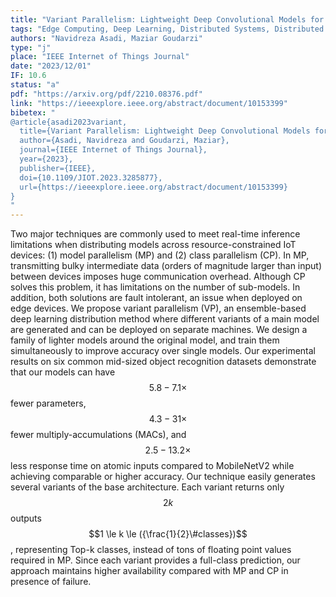 ```yaml
---
title: "Variant Parallelism: Lightweight Deep Convolutional Models for Distributed Inference on IoT Devices"
tags: "Edge Computing, Deep Learning, Distributed Systems, Distributed Deep Learning, Efficient Deep Learning, Scalable Deep Learning"
authors: "Navidreza Asadi, Maziar Goudarzi"
type: "j"
place: "IEEE Internet of Things Journal"
date: "2023/12/01"
IF: 10.6
status: "a"
pdf: "https://arxiv.org/pdf/2210.08376.pdf"
link: "https://ieeexplore.ieee.org/abstract/document/10153399"
bibetex: "
@article{asadi2023variant,   
  title={Variant Parallelism: Lightweight Deep Convolutional Models for Distributed Inference on IoT Devices},   
  author={Asadi, Navidreza and Goudarzi, Maziar},    
  journal={IEEE Internet of Things Journal},    
  year={2023},    
  publisher={IEEE},    
  doi={10.1109/JIOT.2023.3285877},    
  url={https://ieeexplore.ieee.org/abstract/document/10153399}    
}
"
---
```

Two major techniques are commonly used to meet real-time inference limitations when distributing models across resource-constrained IoT devices: (1) model parallelism (MP) and (2) class parallelism (CP). In MP, transmitting bulky intermediate data (orders of magnitude larger than input) between devices imposes huge communication overhead. Although CP solves this problem, it has limitations on the number of sub-models. In addition, both solutions are fault intolerant, an issue when deployed on edge devices. We propose variant parallelism (VP), an ensemble-based deep learning distribution method where different variants of a main model are generated and can be deployed on separate machines. We design a family of lighter models around the original model, and train them simultaneously to improve accuracy over single models. Our experimental results on six common mid-sized object recognition datasets demonstrate that our models can have $$5.8-7.1{\times}$$ fewer parameters, $$4.3-31{\times}$$ fewer multiply-accumulations (MACs), and $${2.5-13.2{\times}}$$ less response time on atomic inputs compared to MobileNetV2 while achieving comparable or higher accuracy. Our technique easily generates several variants of the base architecture. Each variant returns only $$2k$$ outputs $$1 \le k \le ({\frac{1}{2}\#classes})$$, representing Top-k classes, instead of tons of floating point values required in MP. Since each variant provides a full-class prediction, our approach maintains higher availability compared with MP and CP in presence of failure.